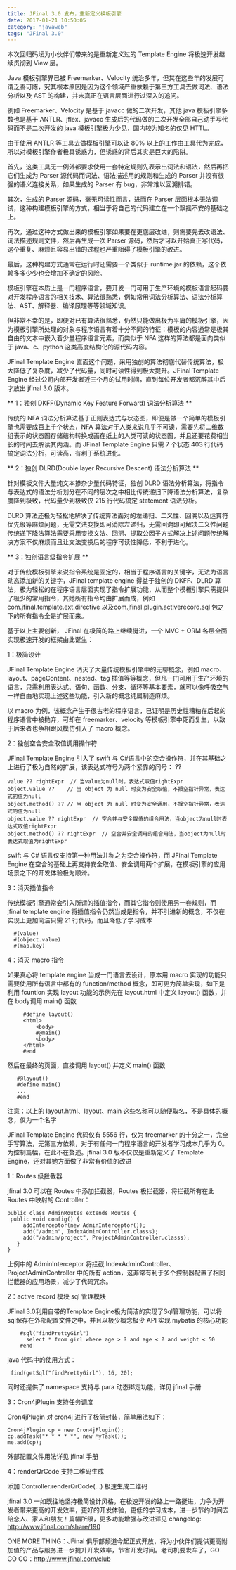 ```yaml
---
title: JFinal 3.0 发布，重新定义模板引擎
date: 2017-01-21 10:50:05
category: "javaweb"
tags: "JFinal 3.0"
---
```

本次回归码坛为小伙伴们带来的是重新定义过的 Template Engine 将极速开发继续贯彻到 View 层。

Java 模板引擎界已被 Freemarker、Velocity 统治多年，但其在这些年的发展可谓乏善可陈，究其根本原因是因为这个领域严重依赖于第三方工具去做词法、语法分析以及 AST 的构建，并未真正在语言层面进行过深入的追问。

例如 Freemarker、Velocity 是基于 javacc 做的二次开发，其他 java 模板引擎多数也是基于 ANTLR、jflex、javacc 生成后的代码做的二次开发全部自己动手写代码而不是二次开发的 java 模板引擎极为少见，国内较为知名的仅见 HTTL。

由于使用 ANTLR 等工具去做模板引擎可以让 80% 以上的工作由工具代为完成，所以对模板引擎作者极具诱惑力，但诱惑的背后其实是巨大的陷阱。

首先，这类工具无一例外都要求使用一套特定规则先表示出词法和语法，然后再把它们生成为 Parser 源代码而词法、语法描述用的规则和生成的 Parser 并没有很强的语义连接关系，如果生成的 Parser 有 bug，非常难以回溯排错。

其次，生成的 Parser 源码，毫无可读性而言，进而在 Parser 层面根本无法调试，这种构建模板引擎的方式，相当于将自己的代码建立在一个飘摇不安的基础之上。

再次，通过这种方式做出来的模板引擎如果要在更底层改进，则需要先去改语法、词法描述规则文件，然后再生成一次 Parser 源码，然后才可以开始真正写代码，这个重复、麻烦且容易出错的过程也严重阻碍了模板引擎的改进。

最后，这种构建方式通常在运行时还需要一个类似于 runtime.jar 的依赖，这个依赖多多少少也会增加不确定的风险。

模板引擎在本质上是一门程序语言，要开发一门可用于生产环境的模板语言起码要对开发程序语言的相关技术、算法很熟悉，例如常用词法分析算法、语法分析算法、AST、解释器、编译原理等等领域知识。

但非常不幸的是，即便对已有算法很熟悉，仍然只能做出极为平庸的模板引擎，因为模板引擎所处理的对象与程序语言有着十分不同的特征：模板的内容通常是极其自由的文本中嵌入着少量程序语言元素，而类似于 NFA 这样的算法都是面向类似于 java、c、python 这类高度结构化的源代码内容。

JFinal Template Engine  直面这个问题，采用独创的算法彻底代替传统算法，极大降低了复杂度，减少了代码量，同时可读性得到极大提升。JFinal Template Engine 经过公司内部开发者近三个月的试用时间，直到每位开发者都沉醉其中后才放出 jfinal 3.0 版本。

** 1：独创 DKFF(Dynamic Key Feature Forward) 词法分析算法 **

传统的 NFA 词法分析算法基于正则表达式与状态图，即便是做一个简单的模板引擎也需要成百上千个状态，NFA 算法对于人类来说几乎不可读，需要先将二维数组表示的状态图存储结构转换成画在纸上的人类可读的状态图，并且还要花费相当长的时间去解读其内涵。而 JFinal Template Engine 只需 7 个状态 403 行代码搞定词法分析，可读高，有利于系统进化。

** 2：独创 DLRD(Double layer Recursive Descent) 语法分析算法 **

针对模板文件大量纯文本掺杂少量代码特征，独创 DLRD 语法分析算法，将指令与表达式的语法分析划分在不同的层次之中相比传统递归下降语法分析算法，复杂度降到极致，代码量少到极致仅 215 行代码搞定 statement 语法分析。

DLRD 算法还极为轻松地解决了传统算法面对的左递归、二义性、回溯以及运算符优先级等麻烦问题，无需文法变换即可消除左递归，无需回溯即可解决二义性问题传统递下降法算法需要采用变换文法、回溯、提取公因子方式解决上述问题传统解决方案不仅麻烦而且让文法变换后的程序可读性降低，不利于进化。

** 3：独创语言级指令扩展 **

对于传统模板引擎来说指令系统是固定的，相当于程序语言的关键字，无法为语言动态添加新的关键字，JFinal template engine 得益于独创的 DKFF、DLRD 算法，极为轻松的在程序语言层面实现了指令扩展功能，从而整个模板引擎只需提供了极少的常用指令，其她所有指令均由扩展而成，例如 com.jfinal.template.ext.directive 以及com.jfinal.plugin.activerecord.sql 包之下的所有指令全是扩展而来。

基于以上主要创新， JFinal 在极简的路上继续挺进，一个 MVC + ORM 各层全面实现极速开发的框架由此诞生：

1：极简设计

JFinal Template Engine 消灭了大量传统模板引擎中的无聊概念，例如 macro、layout、pageContent、nested、tag 插值等等概念，但凡一门可用于生产环境的语言，只需利用表达式、语句、函数、分支、循环等基本要素，就可以像呼吸空气一样自由地实现上述这些功能，引入新的概念纯属制造麻烦。

以 macro 为例，该概念产生于很古老的程序语言，已证明是历史性糟粕在后起的程序语言中被抛弃，可却在 freemarker、velocity 等模板引擎中死而复生，以致于后来者也争相跟风模仿引入了 macro 概念。

2：独创空合安全取值调用操作符

JFinal Template Engine 引入了 swift 与 C#语言中的空合操作符，并在其基础之上进行了极为自然的扩展，该表达式符号为两个紧靠的问号： ??
```
value ?? rightExpr  // 当value为null时，表达式取值rightExpr
object.value ??    // 当 object 为 null 时变为安全取值，不报空指针异常，表达式的值为null
object.method() ?? // 当 object 为 null 时变为安全调用，不报空指针异常，表达式的值为null
object.value ?? rightExpr  // 空合并与安全取值的组合用法，当object为null时表达式取值rightExpr
object.method() ?? rightExpr  // 空合并安全调用的组合用法，当object为null时表达式取值为rightExpr
```

swift 与 C# 语言仅支持第一种用法并称之为空合操作符，而 JFinal Template Engine 在空合的基础上再支持安全取值、安全调用两个扩展，在模板引擎的应用场景之下的开发体验极为顺滑。

3：消灭插值指令

传统模板引擎通常会引入所谓的插值指令，而其它指令则使用另一套规则，而 jfinal template engine 将插值指令仍然当成是指令，并不引进新的概念，不仅在实现上更加简洁只需 21 行代码，而且降低了学习成本

```
  #(value)
  #(object.value)
  #(map.key)
```

4：消灭 macro 指令

如果真心将 template engine 当成一门语言去设计，原本用 macro 实现的功能只需要使用所有语言中都有的 function/method 概念，即可更为简单实现，如下是利用 fcuntion 实现 layout 功能的示例先在 layout.html 中定义 layout() 函数，并在 body调用 main() 函数
```
     #define layout()
     <html>
         <body>
         #@main()
         <body>
     </html>
     #end
```
然后在最终的页面，直接调用 layout() 并定义 main() 函数
```
   #@layout()
   #define main()
   ...
   #end
```
注意：以上的 layout.html、layout、main 这些名称可以随便取名，不是具体的概念，仅为一个名字

JFinal Template Engine 代码仅有 5556 行，仅为 freemarker 的十分之一，完全手写算法，无第三方依赖，对于有任何一门程序语言的开发者学习成本几乎为 0。为控制篇幅，在此不在赘述。jfinal 3.0 版不仅仅是重新定义了 Template Engine，还对其她方面做了非常有价值的改进

1：Routes 级拦截器

jfinal 3.0 可以在 Routes 中添加拦截器，Routes 极拦截器，将拦截所有在此 Routes 中映射的 Controller：
```
public class AdminRoutes extends Routes {
 public void config() {
     addInterceptor(new AdminInterceptor());
     add("/admin", IndexAdminController.classs);
     add("/admin/project", ProjectAdminController.classs);
   }
}
```
上例中的 AdminInterceptor 将拦截 IndexAdminController、ProjectAdminController 中的所有 action，这非常有利于多个控制器配置了相同拦截器的应用场景，减少了代码冗余。

2：active record 模块 sql 管理模块

JFinal 3.0利用自带的Template Engine极为简洁的实现了Sql管理功能，可以将sql保存在外部配置文件之中，并且以极少概念极少 API 实现 mybatis 的核心功能

```
    #sql("findPrettyGirl")
      select * from girl where age > ? and age < ? and weight < 50
    #end
```
java 代码中的使用方式：
```
 find(getSql("findPrettyGirl"), 16, 20);
```
同时还提供了 namespace 支持与 para 动态绑定功能，详见 jfinal 手册

3：Cron4jPlugin 支持任务调度

Cron4jPlugin 对 cron4j 进行了极简封装，简单用法如下：   
```
Cron4jPlugin cp = new Cron4jPlugin();
cp.addTask("* * * * *", new MyTask());
me.add(cp);
```
外部配置文件用法详见 jfinal 手册

4：renderQrCode 支持二维码生成

添加 Controller.renderQrCode(...) 极速生成二维码

jfinal 3.0 一如既往地坚持极简设计风格，在极速开发的路上一路挺进，力争为开发者带来更高的开发效率，更好的开发体验，更低的学习成本，进一步节约时间去陪恋人、家人和朋友！篇幅所限，更多功能增强与改进详见 changelog: http://www.jfinal.com/share/190

ONE MORE THING：JFinal 俱乐部频道今起正式开放，将为小伙伴们提供更高附加值的产品与服务进一步提升开发效率，节省开发时间。老司机要发车了，GO GO GO：http://www.jfinal.com/club

